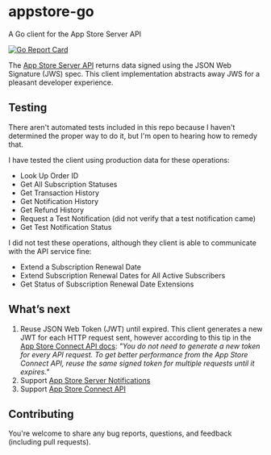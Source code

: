 # appstore-go

A Go client for the App Store Server API

[![Go Report Card](https://goreportcard.com/badge/github.com/erictse/appstore-go)](https://goreportcard.com/report/github.com/erictse/appstore-go)

The [App Store Server API](https://developer.apple.com/documentation/appstoreserverapi) returns
data signed using the JSON Web Signature (JWS) spec. This client implementation abstracts away
JWS for a pleasant developer experience.

## Testing

There aren't automated tests included in this repo because I haven't determined the proper way
to do it, but I'm open to hearing how to remedy that.

I have tested the client using production data for these operations:

- Look Up Order ID
- Get All Subscription Statuses
- Get Transaction History
- Get Notification History
- Get Refund History
- Request a Test Notification (did not verify that a test notification came)
- Get Test Notification Status

I did not test these operations, although they client is able to communicate with the API service
fine:

- Extend a Subscription Renewal Date
- Extend Subscription Renewal Dates for All Active Subscribers
- Get Status of Subscription Renewal Date Extensions

## What’s next

1. Reuse JSON Web Token (JWT) until expired. This client generates a new JWT for each HTTP request sent, however
according to this tip in the
[App Store Connect API docs](https://developer.apple.com/documentation/appstoreconnectapi/generating_tokens_for_api_requests#3031059):
_"You do not need to generate a new token for every API request. To get better performance from
the App Store Connect API, reuse the same signed token for multiple requests until it expires."_
1. Support [App Store Server Notifications](https://developer.apple.com/documentation/appstoreservernotifications)
1. Support [App Store Connect API](https://developer.apple.com/documentation/appstoreconnectapi/)

## Contributing

You're welcome to share any bug reports, questions, and feedback (including pull requests).
